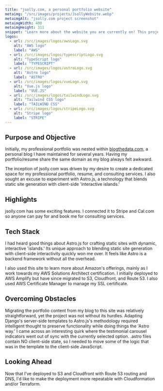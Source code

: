 ```yaml
---
title: "jsolly.com, a personal portfolio website"
metaimg: "/src/images/projects/JsollyWebsite.webp"
metaimgAlt: "jsolly.com project screenshot"
metaimgWidth: 400
metaimgHeight: 311
snippet: "Learn more about the website you are currently on! This project was built with Astro, Vue.js, and is hosted on AWS"
logos:
  - url: /src/images/logos/awsLogo.svg
    alt: "AWS logo"
    label: "AWS"
  - url: /src/images/logos/typescriptLogo.svg
    alt: "TypeScript logo"
    label: "TYPESCRIPT"
  - url: /src/images/logos/astroLogo.svg
    alt: "Astro logo"
    label: "ASTRO"
  - url: /src/images/logos/vueLogo.svg
    alt: "Vue.js logo"
    label: "VUE.JS"
  - url: /src/images/logos/tailwindLogo.svg
    alt: "Tailwind CSS logo"
    label: "TAILWIND CSS"
  - url: /src/images/logos/stripeLogo.svg
    alt: "Stripe logo"
    label: "STRIPE"
---
```


## Purpose and Objective

Initially, my professional portfolio was nested within [blogthedata.com](https://blogthedata.com), a personal blog I have maintained for several years. Having my portfolio/resume share the same domain as my blog always felt awkward.

The inception of jsolly.com was driven by my desire to create a dedicated space for my professional portfolio, resume, and consulting services. I also sought an excuse to experiment with Astro.js, a technology that blends static site generation with client-side 'interactive islands.'

## Highlights

jsolly.com has some exciting features. I connected it to Stripe and Cal.com so anyone can pay for and book me for consulting services.

## Tech Stack

I had heard good things about Astro.js for crafting static sites with dynamic, interactive 'islands.' Its unique approach to blending static site generation with client-side interactivity quickly won me over. It feels like Astro is a backend framework without all the overhead.

I also used this site to learn more about Amazon's offerings, mainly as I work towards my AWS Solutions Architect certification. I initially deployed to AWS Amplify but have since migrated to S3, Cloudfront, and Route 53. I also used AWS Certificate Manager to manage my SSL certificate.

## Overcoming Obstacles

Migrating the portfolio content from my blog to this site was relatively straightforward, yet the project was not without its hurdles. Adapting Django's server-side templates to Astro.js's methodology required intelligent thought to preserve functionality while doing things the 'Astro way.' I came across an interesting quirk where the testimonial carousel indicators went out of sync with the currently selected option. .astro files contain NO client-side state, so I needed to move some of the logic that was in the template to the client-side JavaScript.

## Looking Ahead

Now that I've deployed to S3 and Cloudfront with Route 53 routing and DNS, I'd like to make the deployment more repeatable with Cloudformation and/or Terraform.
